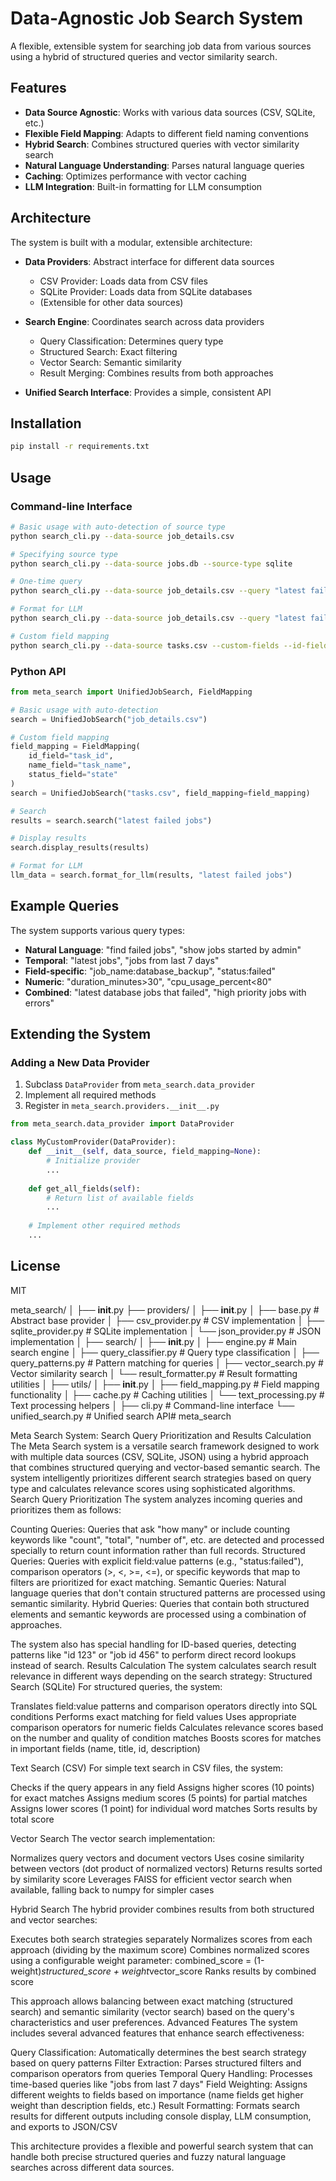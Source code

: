 # Data-Agnostic Job Search System

A flexible, extensible system for searching job data from various sources using a hybrid of structured queries and vector similarity search.

## Features

- **Data Source Agnostic**: Works with various data sources (CSV, SQLite, etc.)
- **Flexible Field Mapping**: Adapts to different field naming conventions
- **Hybrid Search**: Combines structured queries with vector similarity search
- **Natural Language Understanding**: Parses natural language queries
- **Caching**: Optimizes performance with vector caching
- **LLM Integration**: Built-in formatting for LLM consumption

## Architecture

The system is built with a modular, extensible architecture:

- **Data Providers**: Abstract interface for different data sources
  - CSV Provider: Loads data from CSV files
  - SQLite Provider: Loads data from SQLite databases
  - (Extensible for other data sources)

- **Search Engine**: Coordinates search across data providers
  - Query Classification: Determines query type
  - Structured Search: Exact filtering
  - Vector Search: Semantic similarity
  - Result Merging: Combines results from both approaches

- **Unified Search Interface**: Provides a simple, consistent API

## Installation

```bash
pip install -r requirements.txt
```

## Usage

### Command-line Interface

```bash
# Basic usage with auto-detection of source type
python search_cli.py --data-source job_details.csv

# Specifying source type
python search_cli.py --data-source jobs.db --source-type sqlite

# One-time query
python search_cli.py --data-source job_details.csv --query "latest failed jobs"

# Format for LLM
python search_cli.py --data-source job_details.csv --query "latest failed jobs" --llm

# Custom field mapping
python search_cli.py --data-source tasks.csv --custom-fields --id-field task_id --name-field task_name --status-field state
```

### Python API

```python
from meta_search import UnifiedJobSearch, FieldMapping

# Basic usage with auto-detection
search = UnifiedJobSearch("job_details.csv")

# Custom field mapping
field_mapping = FieldMapping(
    id_field="task_id",
    name_field="task_name",
    status_field="state"
)
search = UnifiedJobSearch("tasks.csv", field_mapping=field_mapping)

# Search
results = search.search("latest failed jobs")

# Display results
search.display_results(results)

# Format for LLM
llm_data = search.format_for_llm(results, "latest failed jobs")
```

## Example Queries

The system supports various query types:

- **Natural Language**: "find failed jobs", "show jobs started by admin"
- **Temporal**: "latest jobs", "jobs from last 7 days"
- **Field-specific**: "job_name:database_backup", "status:failed" 
- **Numeric**: "duration_minutes>30", "cpu_usage_percent<80"
- **Combined**: "latest database jobs that failed", "high priority jobs with errors"

## Extending the System

### Adding a New Data Provider

1. Subclass `DataProvider` from `meta_search.data_provider`
2. Implement all required methods
3. Register in `meta_search.providers.__init__.py`

```python
from meta_search.data_provider import DataProvider

class MyCustomProvider(DataProvider):
    def __init__(self, data_source, field_mapping=None):
        # Initialize provider
        ...
    
    def get_all_fields(self):
        # Return list of available fields
        ...
    
    # Implement other required methods
    ...
```

## License

MIT

meta_search/
│
├── __init__.py
├── providers/
│   ├── __init__.py
│   ├── base.py              # Abstract base provider
│   ├── csv_provider.py      # CSV implementation
│   ├── sqlite_provider.py   # SQLite implementation
│   └── json_provider.py     # JSON implementation
│
├── search/
│   ├── __init__.py
│   ├── engine.py            # Main search engine
│   ├── query_classifier.py  # Query type classification
│   ├── query_patterns.py    # Pattern matching for queries
│   ├── vector_search.py     # Vector similarity search
│   └── result_formatter.py  # Result formatting utilities
│
├── utils/
│   ├── __init__.py
│   ├── field_mapping.py     # Field mapping functionality
│   ├── cache.py             # Caching utilities
│   └── text_processing.py   # Text processing helpers
│
├── cli.py                   # Command-line interface
└── unified_search.py        # Unified search API# meta_search


Meta Search System: Search Query Prioritization and Results Calculation
The Meta Search system is a versatile search framework designed to work with multiple data sources (CSV, SQLite, JSON) using a hybrid approach that combines structured querying and vector-based semantic search. The system intelligently prioritizes different search strategies based on query type and calculates relevance scores using sophisticated algorithms.
Search Query Prioritization
The system analyzes incoming queries and prioritizes them as follows:

Counting Queries: Queries that ask "how many" or include counting keywords like "count", "total", "number of", etc. are detected and processed specially to return count information rather than full records.
Structured Queries: Queries with explicit field:value patterns (e.g., "status:failed"), comparison operators (>, <, >=, <=), or specific keywords that map to filters are prioritized for exact matching.
Semantic Queries: Natural language queries that don't contain structured patterns are processed using semantic similarity.
Hybrid Queries: Queries that contain both structured elements and semantic keywords are processed using a combination of approaches.

The system also has special handling for ID-based queries, detecting patterns like "id 123" or "job id 456" to perform direct record lookups instead of search.
Results Calculation
The system calculates search result relevance in different ways depending on the search strategy:
Structured Search (SQLite)
For structured queries, the system:

Translates field:value patterns and comparison operators directly into SQL conditions
Performs exact matching for field values
Uses appropriate comparison operators for numeric fields
Calculates relevance scores based on the number and quality of condition matches
Boosts scores for matches in important fields (name, title, id, description)

Text Search (CSV)
For simple text search in CSV files, the system:

Checks if the query appears in any field
Assigns higher scores (10 points) for exact matches
Assigns medium scores (5 points) for partial matches
Assigns lower scores (1 point) for individual word matches
Sorts results by total score

Vector Search
The vector search implementation:

Normalizes query vectors and document vectors
Uses cosine similarity between vectors (dot product of normalized vectors)
Returns results sorted by similarity score
Leverages FAISS for efficient vector search when available, falling back to numpy for simpler cases

Hybrid Search
The hybrid provider combines results from both structured and vector searches:

Executes both search strategies separately
Normalizes scores from each approach (dividing by the maximum score)
Combines normalized scores using a configurable weight parameter:
combined_score = (1-weight)*structured_score + weight*vector_score
Ranks results by combined score

This approach allows balancing between exact matching (structured search) and semantic similarity (vector search) based on the query's characteristics and user preferences.
Advanced Features
The system includes several advanced features that enhance search effectiveness:

Query Classification: Automatically determines the best search strategy based on query patterns
Filter Extraction: Parses structured filters and comparison operators from queries
Temporal Query Handling: Processes time-based queries like "jobs from last 7 days"
Field Weighting: Assigns different weights to fields based on importance (name fields get higher weight than description fields, etc.)
Result Formatting: Formats search results for different outputs including console display, LLM consumption, and exports to JSON/CSV

This architecture provides a flexible and powerful search system that can handle both precise structured queries and fuzzy natural language searches across different data sources.
